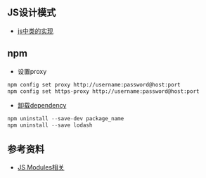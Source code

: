 ## JS设计模式

* [js中类的实现](./ObjectOriented.md)

## npm

* 设置proxy

```sh
npm config set proxy http://username:password@host:port
npm config set https-proxy http://username:password@host:port
```

* [卸载dependency](https://docs.npmjs.com/uninstalling-packages-and-dependencies)

```js
npm uninstall --save-dev package_name
npm uninstall --save lodash
```

## 参考资料

* [JS Modules相关](https://javascript.info/modules-intro)
